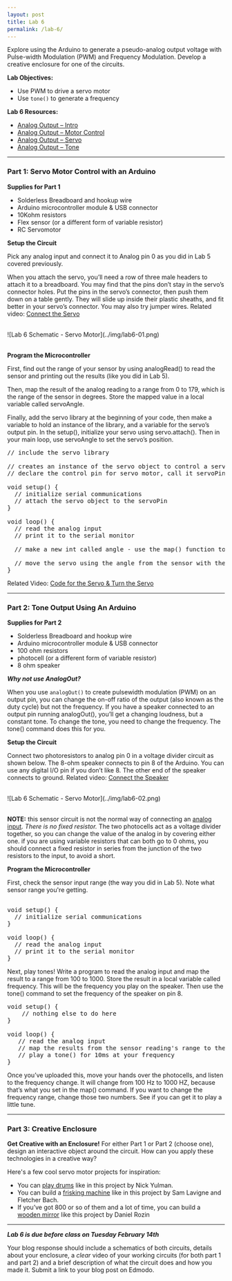 ```yaml
---
layout: post
title: Lab 6
permalink: /lab-6/
---
```


Explore using the Arduino to generate a pseudo-analog output voltage with Pulse-width Modulation (PWM) and Frequency Modulation. Develop a creative enclosure for one of the circuits. 

<span class="underlined">**Lab Objectives:**</span>

+ Use PWM to drive a servo motor
+ Use `tone()` to generate a frequency

<span class="underlined">**Lab 6 Resources:**</span>

+ [Analog Output – Intro](https://vimeo.com/93554355)
+ [Analog Output – Motor Control](https://vimeo.com/93555504)
+ [Analog Output – Servo](https://vimeo.com/93608912)
+ [Analog Output – Tone](https://vimeo.com/93610177)

<hr>

### Part 1: Servo Motor Control with an Arduino

<span class="underlined">**Supplies for Part 1**</span>

+ Solderless Breadboard and hookup wire
+ Arduino microcontroller module & USB connector
+ 10Kohm resistors
+ Flex sensor (or a different form of variable resistor)
+ RC Servomotor

<span class="underlined">**Setup the Circuit**</span>

Pick any analog input and connect it to Analog pin 0 as you did in Lab 5 covered previously. 

When you attach the servo, you’ll need a row of three male headers to attach it to a breadboard. You may find that the pins don’t stay in the servo’s connector holes. Put the pins in the servo’s connector, then push them down on a table gently. They will slide up inside their plastic sheaths, and fit better in your servo’s connector. You may also try jumper wires. Related video: [Connect the Servo](https://vimeo.com/93608912#t=1m12s)

<br>
![Lab 6 Schematic - Servo Motor](../img/lab6-01.png)
<br><br>


<span class="underlined">**Program the Microcontroller**</span>


First, find out the range of your sensor by using analogRead() to read the sensor and printing out the results (like you did in Lab 5).

Then, map the result of the analog reading to a range from 0 to 179, which is the range of the sensor in degrees. Store the mapped value in a local variable called servoAngle.

Finally, add the servo library at the beginning of your code, then make a variable to hold an instance of the library, and a variable for the servo’s output pin. In the setup(), initialize your servo using servo.attach(). Then in your main loop, use servoAngle to set the servo’s position.

<pre>
// include the servo library
 
// creates an instance of the servo object to control a servo
// declare the control pin for servo motor, call it servoPin
 
void setup() {
  // initialize serial communications
  // attach the servo object to the servoPin
} 
 
void loop() {
  // read the analog input
  // print it to the serial monitor
 
  // make a new int called angle - use the map() function to map the range of your sensor to the range of the servo (which is 0 to 179)
 
  // move the servo using the angle from the sensor with the servo write() function
}
</pre>

Related Video: [Code for the Servo & Turn the Servo](https://vimeo.com/93608912#t=2m37s)

<hr>

### **Part 2: Tone Output Using An Arduino**

<span class="underlined">**Supplies for Part 2**</span>


+ Solderless Breadboard and hookup wire
+ Arduino microcontroller module & USB connector
+ 100 ohm resistors
+ photocell (or a different form of variable resistor)
+ 8 ohm speaker


***Why not use AnalogOut?***

When you use `analogOut()` to create pulsewidth modulation (PWM) on an output pin, you can change the on-off ratio of the output (also known as the duty cycle) but not the frequency. If you have a speaker connected to an output pin running analogOut(), you’ll get a changing loudness, but a constant tone. To change the tone, you need to change the frequency. The tone() command does this for you.

<span class="underlined">**Setup the Circuit**</span>

Connect two photoresistors to analog pin 0 in a voltage divider circuit as shown below. The 8-ohm speaker connects to pin 8 of the Arduino. You can use any digital I/O pin if you don’t like 8. The other end of the speaker connects to ground. Related video: [Connect the Speaker](https://vimeo.com/93610177#t=1m46s)

<br>
![Lab 6 Schematic - Servo Motor](../img/lab6-02.png)
<br><br>

**NOTE:** this sensor circuit is not the normal way of connecting an [analog input](/object-fall-16/lab-5). *There is no fixed resistor.* The two photocells act as a voltage divider together, so you can change the value of the analog in by covering either one. if you are using variable resistors that can both go to 0 ohms, you should connect a fixed resistor in series from the junction of the two resistors to the input, to avoid a short.

<span class="underlined">**Program the Microcontroller**</span>

First, check the sensor input range (the way you did in Lab 5). Note what sensor range you're getting. 

<pre>	
void setup() {
  // initialize serial communications
} 
 
void loop() {
  // read the analog input
  // print it to the serial monitor
}
</pre>

Next, play tones! Write a program to read the analog input and map the result to a range from 100 to 1000. Store the result in a local variable called frequency. This will be the frequency you play on the speaker. Then use the tone() command to set the frequency of the speaker on pin 8.

<pre>
void setup() {
    // nothing else to do here
}
 
void loop() {
   // read the analog input
   // map the results from the sensor reading's range to the desired pitch range, call this frequency (hint: the data type is a float)
   // play a tone() for 10ms at your frequency
}
</pre>

Once you’ve uploaded this, move your hands over the photocells, and listen to the frequency change. It will change from 100 Hz to 1000 HZ, because that’s what you set in the map() command. If you want to change the frequency range, change those two numbers. See if you can get it to play a little tune.


<hr>

### **Part 3: Creative Enclosure**

**Get Creative with an Enclosure!** For either Part 1 or Part 2 (choose one), design an interactive object around the circuit. How can you apply these technologies in a creative way?

Here's a few cool servo motor projects for inspiration:

+ You can [play drums](http://itp.nyu.edu/~ndy204/blog/?p=141) like in this project by Nick Yulman.
+ You can build a [frisking machine](http://frsk04.com/) like in this project by Sam Lavigne and Fletcher Bach.
+ If you’ve got 800 or so of them and a lot of time, you can build a [wooden mirror](http://smoothware.com/danny/woodenmirror.html) like this project by Daniel Rozin

<hr>

***Lab 6 is due before class on Tuesday February 14th***

Your blog response should include a schematics of both circuits, details about your enclosure, a *clear* video of your working circuits (for both part 1 and part 2) and a brief description of what the circuit does and how you made it. Submit a link to your blog post on Edmodo.
